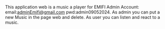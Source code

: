 This application web is a music a player for EMIFI
Admin Account:
  email:adminEmifi@gmail.com 
  pwd:admin09052024.
As admin you can put a new Music in the page web and delete.
As user you can listen and react to a music.
